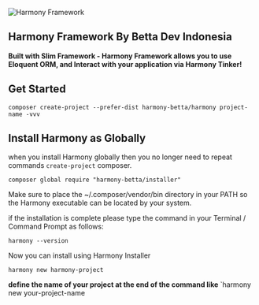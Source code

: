 ![Harmony Framework](https://image.ibb.co/eEhZdb/harmony_tinker.png "Harmony Framework")

## Harmony Framework By Betta Dev Indonesia</h2>
**Built with Slim Framework - Harmony Framework allows you to use Eloquent ORM, and Interact with your application via Harmony Tinker!**

## Get Started

    composer create-project --prefer-dist harmony-betta/harmony project-name -vvv

## Install Harmony as Globally

when you install Harmony globally then you no longer need to repeat commands `create-project` composer.



    composer global require "harmony-betta/installer"

Make sure to place the ~/.composer/vendor/bin directory in your PATH so the Harmony executable can be located by your system.

if the installation is complete please type the command in your Terminal / Command Prompt as follows:

	harmony --version

Now you can install using Harmony Installer

	harmony new harmony-project

**define the name of your project at the end of the command like** `harmony new your-project-name

